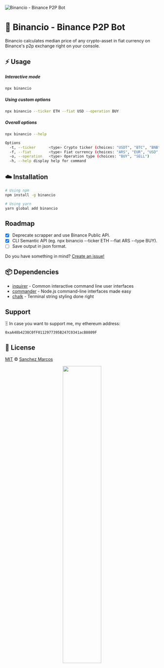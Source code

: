![Binancio - Binance P2P Bot](binancio.gif)

# 🤖 Binancio - Binance P2P Bot

Binancio calculates median price of any crypto-asset in fiat currency on Binance's p2p exchange right on your console.

## :zap: Usage

##### Interactive mode

```sh
npx binancio
```

##### Using custom options

```sh
npx binancio --ticker ETH --fiat USD --operation BUY
```

##### Overall options

```sh
npx binancio --help
```

```sh
Options
  -t, --ticker      <type> Crypto ticker (choices: "USDT", "BTC", "BNB", "BUSD", "ETH", "DAI")
  -f, --fiat        <type> Fiat currency (choices: "ARS", "EUR", "USD", "AED", "AUD", "BDT", ...)
  -o, --operation   <type> Operation type (choices: "BUY", "SELL")
  -h, --help display help for command
```

## :cloud: Installation

```sh
# Using npm
npm install -g binancio

# Using yarn
yarn global add binancio
```

## Roadmap

- [x] Deprecate scrapper and use Binance Public API.
- [x] CLI Semantic API (eg. npx binancio --ticker ETH --fiat ARS --type BUY).
- [ ] Save output in json format.

Do you have something in mind? [Create an issue!](https://github.com/sanchezmarcos/binance-p2p-bot/issues/new)

## :package: Dependencies

- [inquirer](https://github.com/SBoudrias/Inquirer.js) - Common interactive command line user interfaces
- [commander](https://github.com/tj/commander.js/) - Node.js command-line interfaces made easy
- [chalk](https://github.com/chalk/chalk) - Terminal string styling done right

## Support 
Ξ In case you want to support me, my ethereum address:
```
0xaA48b4238C0fF0112977395B247C0341acB8809F
```

## :scroll: License

[MIT][license] © [Sanchez Marcos][site]

<p align="center">
  <img width="50%" src="https://i.imgur.com/EvaP4Ye.png">
</p>

[license]: /LICENSE
[site]: https://sanchezmarcos.me
````
